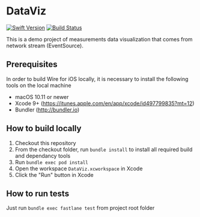 # DataViz

[![Swift Version](https://img.shields.io/badge/swift-4.0-orange.svg)](https://swift.org/)
[![Build Status](https://img.shields.io/travis/alokard/DataViz/master.svg?style=flat-square)](https://travis-ci.org/alokard/DataViz)

This is a demo project of measurements data visualization that comes from network stream (EventSource).

## Prerequisites
In order to build Wire for iOS locally, it is necessary to install the following tools on the local machine
- macOS 10.11 or newer
- Xcode 9+ (https://itunes.apple.com/en/app/xcode/id497799835?mt=12)
- Bundler (http://bundler.io)

## How to build locally

1. Checkout this repository
2. From the checkout folder, run `bundle install` to install all required build and dependancy tools
3. Run `bundle exec pod install`
4. Open the workspace `DataViz.xcworkspace` in Xcode
5. Click the "Run" button in Xcode

## How to run tests

Just run `bundle exec fastlane test` from project root folder
